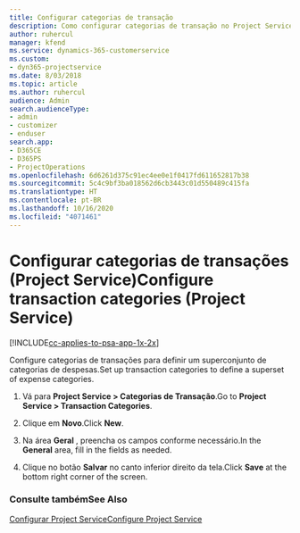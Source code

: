 ```yaml
---
title: Configurar categorias de transação
description: Como configurar categorias de transação no Project Service
author: ruhercul
manager: kfend
ms.service: dynamics-365-customerservice
ms.custom:
- dyn365-projectservice
ms.date: 8/03/2018
ms.topic: article
ms.author: ruhercul
audience: Admin
search.audienceType:
- admin
- customizer
- enduser
search.app:
- D365CE
- D365PS
- ProjectOperations
ms.openlocfilehash: 6d6261d375c91ec4ee0e1f0417fd611652817b38
ms.sourcegitcommit: 5c4c9bf3ba018562d6cb3443c01d550489c415fa
ms.translationtype: HT
ms.contentlocale: pt-BR
ms.lasthandoff: 10/16/2020
ms.locfileid: "4071461"
---
```

# <a name="configure-transaction-categories-project-service"></a><span data-ttu-id="f0bb9-103">Configurar categorias de transações (Project Service)</span><span class="sxs-lookup"><span data-stu-id="f0bb9-103">Configure transaction categories (Project Service)</span></span>

[!INCLUDE[cc-applies-to-psa-app-1x-2x](../includes/cc-applies-to-psa-app-1x-2x.md)]

<span data-ttu-id="f0bb9-104">Configure categorias de transações para definir um superconjunto de categorias de despesas.</span><span class="sxs-lookup"><span data-stu-id="f0bb9-104">Set up transaction categories to define a superset of expense categories.</span></span>  
  
1.  <span data-ttu-id="f0bb9-105">Vá para **Project Service > Categorias de Transação**.</span><span class="sxs-lookup"><span data-stu-id="f0bb9-105">Go to **Project Service > Transaction Categories**.</span></span>  
  
2.  <span data-ttu-id="f0bb9-106">Clique em **Novo**.</span><span class="sxs-lookup"><span data-stu-id="f0bb9-106">Click **New**.</span></span>  
  
3.  <span data-ttu-id="f0bb9-107">Na área **Geral** , preencha os campos conforme necessário.</span><span class="sxs-lookup"><span data-stu-id="f0bb9-107">In the **General** area, fill in the fields as needed.</span></span>  
  
4.  <span data-ttu-id="f0bb9-108">Clique no botão **Salvar** no canto inferior direito da tela.</span><span class="sxs-lookup"><span data-stu-id="f0bb9-108">Click **Save** at the bottom right corner of the screen.</span></span>  
  
### <a name="see-also"></a><span data-ttu-id="f0bb9-109">Consulte também</span><span class="sxs-lookup"><span data-stu-id="f0bb9-109">See Also</span></span>  
 [<span data-ttu-id="f0bb9-110">Configurar Project Service</span><span class="sxs-lookup"><span data-stu-id="f0bb9-110">Configure Project Service</span></span>](../psa/configure.md)
